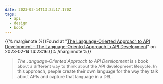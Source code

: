 ```yaml
---
date: 2023-02-14T13:23:17.170Z
tags:
  - api
  - design
  - book
---
```

{{% marginnote %}}Found at "[The Language-Oriented Approach to API Development - The Language-Oriented Approach to API Development](https://smizell.com/language-oriented-approach/)" on 2023-02-14 14:23:16.{{% /marginnote %}}

> _The Language-Oriented Approach to API Development_ is a book about a different way to think about the API development lifecycle. In this approach, people create their own language for the way they talk about APIs and capture that language in a DSL.

